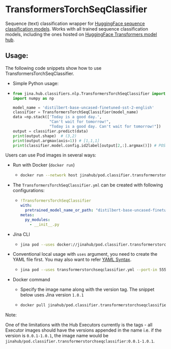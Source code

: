 # TransformersTorchSeqClassifier

Sequence (text) classification wrapper for [HuggingFace sequence classification models](https://huggingface.co/transformers/usage.html#sequence-classification). 
Works with all trained sequence classification models, including the ones hosted on 
[HuggingFace Transformers model hub](https://huggingface.co/models?pipeline_tag=text-classification).


## Usage:
The following code snippets show how to use TransformersTorchSeqClassifier.

- Simple Python usage:

 - ```python
   from jina.hub.classifiers.nlp.TransformersTorchSeqClassifier import TransformersTorchSeqClassifier
   import numpy as np
   
   model_name = 'distilbert-base-uncased-finetuned-sst-2-english'
   classifier = TransformersTorchSeqClassifier(model_name)
   data =np.stack(['Today is a good day.',
                   "Can't wait for tomorrow!",
                   "Today is a good day. Can't wait for tomorrow!"])
   output = classifier.predict(data)
   print(output.shape)  # (3,2)
   print(output.argmax(axis=1)) # [1,1,1]
   print(classifier.model.config.id2label[output[2,:].argmax()]) # POSITIVE
    ```
       

Users can use Pod images in several ways:

- Run with Docker (`docker run`)
  - ```bash
    docker run --network host jinahub/pod.classifier.transformerstorchseqclassifier:0.0.1-1.0.1 --port-in 55555 --port-out 55556
    ```
    
- The `TransformersTorchSeqClassifier.yml` can be created with following configurations:
    - ```yaml
      !TransformersTorchSeqClassifier
      with:
        pretrained_model_name_or_path: "distilbert-base-uncased-finetuned-sst-2-english"
      metas:
        py_modules: 
          - __init__.py
        ```
- Jina CLI
  - ```bash
    jina pod --uses docker://jinahub/pod.classifier.transformerstorchseqclassifier:0.0.1-1.0.1 --port-in 55555 --port-out 55556
    ```
    
- Conventional local usage with `uses` argument, you need to create the YAML file first. You may also want to refer [YAML Syntax](https://docs.jina.ai/chapters/yaml/executor.html).
  - ```bash
    jina pod --uses transformerstorchseqclassifier.yml --port-in 55555 --port-out 55556
    ```
    
- Docker command

  - Specify the image name along with the version tag. The snippet below uses Jina version `1.0.1`

  - ```bash
    docker pull jinahub/pod.classifier.transformerstorchseqclassifier:0.0.1-1.0.1
    ```
   
 Note:
 
 One of the limitations with the Hub Executors currently is the tags - all Executor images should have the versions appended in the name i.e.
 if the version is `0.0.1-1.0.1`, the image name would be `jinahub/pod.classifier.transformerstorchseqclassifier:0.0.1-1.0.1`.
   
 
